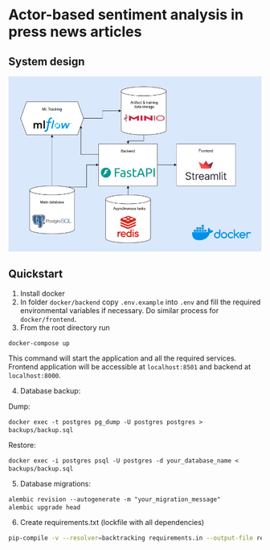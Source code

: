 # Actor-based sentiment analysis in press news articles

## System design
![Diagram](resources/diagram.png)

## Quickstart
1. Install docker
2. In folder `docker/backend` copy `.env.example` into `.env` and fill the required environmental variables if necessary. Do similar process for `docker/frontend`.
3. From the root directory run 
```bash
docker-compose up
```
This command will start the application and all the required services. Frontend application will be accessible at `localhost:8501` and backend at `localhost:8000`.

4. Database backup:

Dump:
```
docker exec -t postgres pg_dump -U postgres postgres > backups/backup.sql
```
Restore:
```
docker exec -i postgres psql -U postgres -d your_database_name < backups/backup.sql
```
5. Database migrations:
```
alembic revision --autogenerate -m "your_migration_message"
alembic upgrade head
```
6. Create requirements.txt (lockfile with all dependencies)
```bash
pip-compile -v --resolver=backtracking requirements.in --output-file requirements.txt
```